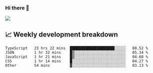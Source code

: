### Hi there 👋
<img align="center" src="https://github-readme-stats.vercel.app/api?username=Tumao727&show_icons=true&hide_title=true&theme=dracula" />


## 📈 Weekly development breakdown
<!--START_SECTION:waka-->

```text
TypeScript   23 hrs 22 mins  ████████████████████░░░░░   80.52 %
JSON         1 hr 32 mins    █▒░░░░░░░░░░░░░░░░░░░░░░░   05.34 %
JavaScript   1 hr 21 mins    █▒░░░░░░░░░░░░░░░░░░░░░░░   04.68 %
CSS          1 hr 14 mins    █░░░░░░░░░░░░░░░░░░░░░░░░   04.27 %
Other        54 mins         ▓░░░░░░░░░░░░░░░░░░░░░░░░   03.13 %
```

<!--END_SECTION:waka-->